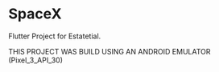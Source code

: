 # SpaceX

Flutter Project for Estatetial.

THIS PROJECT WAS BUILD USING AN ANDROID EMULATOR (Pixel_3_API_30)

